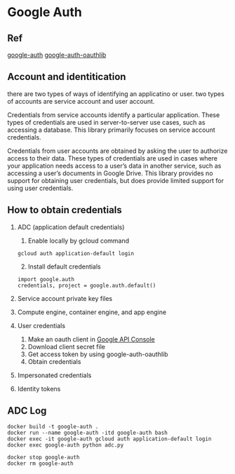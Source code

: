 # Google Auth

## Ref

[google-auth](https://googleapis.dev/python/google-auth/latest/index.html)
[google-auth-oauthlib](https://google-auth-oauthlib.readthedocs.io/en/latest/index.html)

## Account and identitication

there are two types of ways of identifying an applicatino or user. two types of accounts are service account and user account.

Credentials from service accounts identify a particular application. These types of credentials are used in server-to-server use cases, such as accessing a database. This library primarily focuses on service account credentials.

Credentials from user accounts are obtained by asking the user to authorize access to their data. These types of credentials are used in cases where your application needs access to a user’s data in another service, such as accessing a user’s documents in Google Drive. This library provides no support for obtaining user credentials, but does provide limited support for using user credentials.

## How to obtain credentials

1. ADC (application default credentials)

    1. Enable locally by gcloud command
    ```
    gcloud auth application-default login
    ```

    2. Install default credentials
    ```
    import google.auth
    credentials, project = google.auth.default()
    ```

2. Service account private key files
3. Compute engine, container engine, and app engine
4. User credentials

    1. Make an oauth client in [Google API Console](https://console.developers.google.com/apis/credentials)
    2. Download client secret file
    3. Get access token by using google-auth-oauthlib
    4. Obtain credentials

5. Impersonated credentials
6. Identity tokens

## ADC Log

```
docker build -t google-auth .
docker run --name google-auth -itd google-auth bash
docker exec -it google-auth gcloud auth application-default login
docker exec google-auth python adc.py
```

```
docker stop google-auth
docker rm google-auth
```
